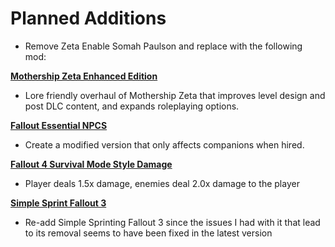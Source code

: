# Planned Additions

- Remove Zeta Enable Somah Paulson and replace with the following mod:

**[Mothership Zeta Enhanced Edition](https://www.nexusmods.com/fallout3/mods/26001)**

- Lore friendly overhaul of Mothership Zeta that improves level design and post DLC content, and expands roleplaying options.

**[Fallout Essential NPCS](https://www.nexusmods.com/fallout3/mods/22629/)**

- Create a modified version that only affects companions when hired.

**[Fallout 4 Survival Mode Style Damage](https://www.nexusmods.com/fallout3/mods/24485)**
- Player deals 1.5x damage, enemies deal 2.0x damage to the player

**[Simple Sprint Fallout 3](https://www.nexusmods.com/fallout3/mods/25319)**
- Re-add Simple Sprinting Fallout 3 since the issues I had with it that lead to its removal seems to have been fixed in the latest version
